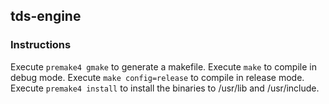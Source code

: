 ## tds-engine
### Instructions
Execute `premake4 gmake` to generate a makefile.
Execute `make` to compile in debug mode.
Execute `make config=release` to compile in release mode.
Execute `premake4 install` to install the binaries to /usr/lib and /usr/include.
